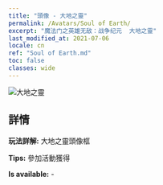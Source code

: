 ```yaml
---
title: "頭像 - 大地之靈"
permalink: /Avatars/Soul of Earth/
excerpt: "魔法门之英雄无敌：战争纪元  大地之靈"
last_modified_at: 2021-07-06
locale: cn
ref: "Soul of Earth.md"
toc: false
classes: wide
---
```

 ![大地之靈](/images/a/avatarFrame_53.png)

## 詳情

 **玩法詳解:** 大地之靈頭像框 

 **Tips:** 參加活動獲得 

 **Is available:**  - 

